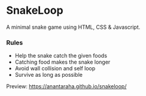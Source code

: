 # SnakeLoop
A minimal snake game using HTML, CSS & Javascript.

### Rules
- Help the snake catch the given foods   
- Catching food makes the snake longer   
- Avoid wall collision and self loop   
- Survive as long as possible   

Preview: https://anantaraha.github.io/snakeloop/
